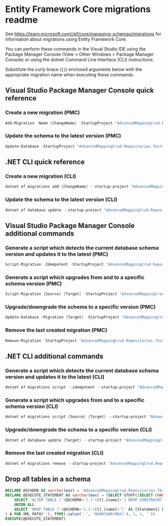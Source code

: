 # Entity Framework Core migrations readme

See <https://learn.microsoft.com//ef/core/managing-schemas/migrations> for information about migrations using Entity Framework Core.

You can perform these commands in the Visual Studio IDE using the Package Manager Console (View > Other Windows > Package Manager Console) or using the dotnet Command Line Interface (CLI) instructions.

Substitute the curly brace (`{}`) enclosed arguments below with the appropriate migration name when executing these commands.

## Visual Studio Package Manager Console quick reference

### Create a new migration (PMC)

```powershell
Add-Migration -Name {ChangeName} -StartupProject "AdvancedMappingCrud.Repositories.Tests.Api" -Project "AdvancedMappingCrud.Repositories.Tests.Infrastructure"
```

### Update the schema to the latest version (PMC)

```powershell
Update-Database -StartupProject "AdvancedMappingCrud.Repositories.Tests.Api" -Project "AdvancedMappingCrud.Repositories.Tests.Infrastructure"
```

## .NET CLI quick reference

### Create a new migration (CLI)

```powershell
dotnet ef migrations add {ChangeName} --startup-project "AdvancedMappingCrud.Repositories.Tests.Api" --project "AdvancedMappingCrud.Repositories.Tests.Infrastructure"
```

### Update the schema to the latest version (CLI)

```powershell
dotnet ef database update --startup-project "AdvancedMappingCrud.Repositories.Tests.Api" --project "AdvancedMappingCrud.Repositories.Tests.Infrastructure"
```

## Visual Studio Package Manager Console additional commands

### Generate a script which detects the current database schema version and updates it to the latest (PMC)

```powershell
Script-Migration -Idempotent -StartupProject "AdvancedMappingCrud.Repositories.Tests.Api" -Project "AdvancedMappingCrud.Repositories.Tests.Infrastructure"
```

### Generate a script which upgrades from and to a specific schema version (PMC)

```powershell
Script-Migration {Source} {Target} -StartupProject "AdvancedMappingCrud.Repositories.Tests.Api" -Project "AdvancedMappingCrud.Repositories.Tests.Infrastructure"
```

### Upgrade/downgrade the schema to a specific version (PMC)

```powershell
Update-Database -Migration {Target} -StartupProject "AdvancedMappingCrud.Repositories.Tests.Api" -Project "AdvancedMappingCrud.Repositories.Tests.Infrastructure"
```

### Remove the last created migration (PMC)

```powershell
Remove-Migration -StartupProject "AdvancedMappingCrud.Repositories.Tests.Api" -Project "AdvancedMappingCrud.Repositories.Tests.Infrastructure"
```

## .NET CLI additional commands

### Generate a script which detects the current database schema version and updates it to the latest (CLI)

```powershell
dotnet ef migrations script --idempotent --startup-project "AdvancedMappingCrud.Repositories.Tests.Api" --project "AdvancedMappingCrud.Repositories.Tests.Infrastructure"
```

### Generate a script which upgrades from and to a specific schema version (CLI)

```powershell
dotnet ef migrations script {Source} {Target} --startup-project "AdvancedMappingCrud.Repositories.Tests.Api" --project "AdvancedMappingCrud.Repositories.Tests.Infrastructure"
```

### Upgrade/downgrade the schema to a specific version (CLI)

```powershell
dotnet ef database update {Target} --startup-project "AdvancedMappingCrud.Repositories.Tests.Api" --project "AdvancedMappingCrud.Repositories.Tests.Infrastructure"
```

### Remove the last created migration (CLI)

```powershell
dotnet ef migrations remove --startup-project "AdvancedMappingCrud.Repositories.Tests.Api" --project "AdvancedMappingCrud.Repositories.Tests.Infrastructure"
```

## Drop all tables in a schema

```sql
DECLARE @SCHEMA AS varchar(max) = 'AdvancedMappingCrud.Repositories.Tests'
DECLARE @EXECUTE_STATEMENT AS varchar(max) = (SELECT STUFF((SELECT CHAR(13) + CHAR(10) + [Statement] FROM (
    SELECT 'ALTER TABLE ['+@SCHEMA+'].['+[t].[name]+'] DROP CONSTRAINT ['+[fk].[name]+']' AS [Statement] FROM [sys].[foreign_keys] AS [fk] INNER JOIN [sys].[tables] AS [t] ON [t].[object_id] = [fk].[parent_object_id] INNER JOIN [sys].[schemas] AS [s] ON [s].[schema_id] = [t].[schema_id] WHERE [s].[name] = @SCHEMA
    UNION ALL
    SELECT 'DROP TABLE ['+@SCHEMA+'].['+[t].[name]+']' AS [Statement] FROM [sys].[tables] AS [t] INNER JOIN [sys].[schemas] AS [s] ON [s].[schema_id] = [t].[schema_id] WHERE [s].[name] = @SCHEMA
) A FOR XML PATH(''), TYPE).value('.', 'NVARCHAR(MAX)'), 1, 1, ''))
EXECUTE(@EXECUTE_STATEMENT)
```
